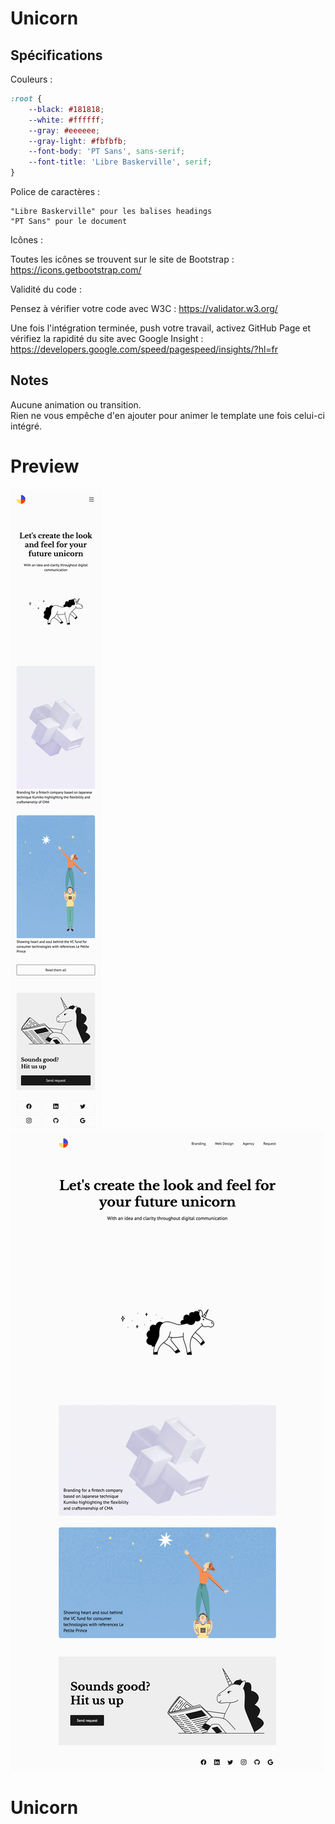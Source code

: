 # Unicorn

## Spécifications

Couleurs :

```css
:root {
    --black: #181818;
    --white: #ffffff;
    --gray: #eeeeee;
    --gray-light: #fbfbfb;
    --font-body: 'PT Sans', sans-serif;
    --font-title: 'Libre Baskerville', serif;
}
```

Police de caractères :

```text
"Libre Baskerville" pour les balises headings
"PT Sans" pour le document
```

Icônes :

Toutes les icônes se trouvent sur le site de Bootstrap :  
https://icons.getbootstrap.com/

Validité du code :

Pensez à vérifier votre code avec W3C : https://validator.w3.org/

Une fois l'intégration terminée, push votre travail, activez GitHub Page et vérifiez la rapidité du site avec Google Insight : https://developers.google.com/speed/pagespeed/insights/?hl=fr

## Notes

Aucune animation ou transition.  
Rien ne vous empêche d'en ajouter pour animer le template une fois celui-ci intégré.


# Preview

![Preview mobile](preview_mobile.png)
![Preview desktop](preview_desktop.png)
# Unicorn
